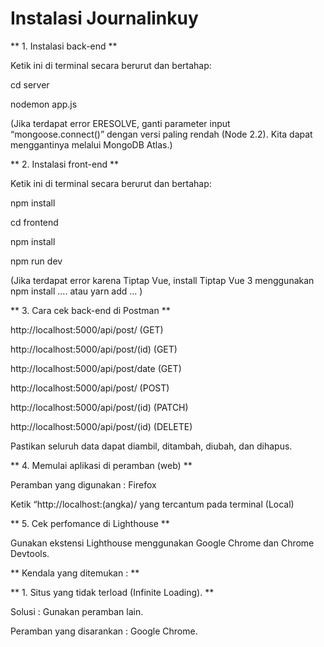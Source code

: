 # Instalasi Journalinkuy

** 1.	Instalasi back-end **

Ketik ini di terminal secara berurut dan bertahap:

cd server

nodemon app.js

(Jika terdapat error ERESOLVE, ganti parameter input “mongoose.connect()” dengan versi paling rendah (Node 2.2). Kita dapat menggantinya melalui MongoDB Atlas.)

** 2.	Instalasi front-end **

Ketik ini di terminal secara berurut dan bertahap:

npm install

cd frontend

npm install

npm run dev

(Jika terdapat error karena Tiptap Vue, install Tiptap Vue 3 menggunakan npm install …. atau yarn add … )


** 3.	Cara cek back-end di Postman **

http://localhost:5000/api/post/ (GET)

http://localhost:5000/api/post/(id) (GET)

http://localhost:5000/api/post/date (GET)

http://localhost:5000/api/post/ (POST)

http://localhost:5000/api/post/(id) (PATCH)

http://localhost:5000/api/post/(id) (DELETE)

Pastikan seluruh data dapat diambil, ditambah, diubah, dan dihapus.

** 4.	Memulai aplikasi di peramban (web) **

Peramban yang digunakan : Firefox

Ketik “http://localhost:(angka)/ yang tercantum pada terminal (Local)

** 5. Cek perfomance di Lighthouse **

Gunakan ekstensi Lighthouse menggunakan Google Chrome dan Chrome Devtools.

** Kendala yang ditemukan : **

** 1.	Situs yang tidak terload (Infinite Loading). **

Solusi : Gunakan peramban lain.

Peramban yang disarankan : Google Chrome.
